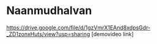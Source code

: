 # Naanmudhalvan
https://drive.google.com/file/d/1gzVmrX1EAnd8xdpsGdr-_ZD1zonxHuts/view?usp=sharing [demovideo link]
